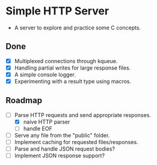 # Simple HTTP Server

- A server to explore and practice some C concepts.

## Done

- [x] Multiplexed connections through kqueue.
- [x] Handling partial writes for large response files.
- [x] A simple console logger.
- [x] Experimenting with a result type using macros.

## Roadmap

- [ ] Parse HTTP requests and send appropriate responses.
  - [x] naive HTTP parser
  - [ ] handle EOF
- [ ] Serve any file from the "public" folder.
- [ ] Implement caching for requested files/responses.
- [ ] Parse and handle JSON request bodies?
- [ ] Implement JSON response support?
